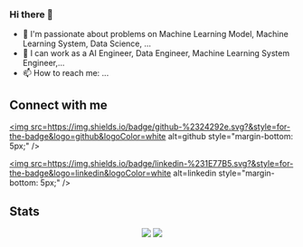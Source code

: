 ### Hi there 👋

- 🌱 I'm passionate about problems on Machine Learning Model, Machine Learning System, Data Science, ...
- 🔭 I can work as a AI Engineer, Data Engineer, Machine Learning System Engineer,... 
- 📫 How to reach me: ...

## Connect with me 
<a href="https://github.com/DucLeTrong" target="_blank"><img src=https://img.shields.io/badge/github-%2324292e.svg?&style=for-the-badge&logo=github&logoColor=white alt=github style="margin-bottom: 5px;" /></a>

<a href="https://www.linkedin.com/in/trong-duc-le-0a6377153/" target="_blank"><img src=https://img.shields.io/badge/linkedin-%231E77B5.svg?&style=for-the-badge&logo=linkedin&logoColor=white alt=linkedin style="margin-bottom: 5px;" /></a>

## Stats
<p float="left" align="center">
  <img src="https://github-readme-stats.vercel.app/api?username=DucLeTrong&show_icons=true&count_private=true" />
  <img src="https://github-readme-stats.vercel.app/api/top-langs/?username=ducletrong&layout=compact" />
</p>

<!--
<p align="center">
  <img src="https://komarev.com/ghpvc/?username=DucLeTrong&&style=flat-square" align="center" />
</p>
-->

<!--
**DucLeTrong/DucLeTrong** is a ✨ _special_ ✨ repository because its `README.md` (this file) appears on your GitHub profile.

Here are some ideas to get you started:

- 🔭 I’m currently working on ...
- 🌱 I’m currently learning ...
- 👯 I’m looking to collaborate on ...
- 🤔 I’m looking for help with ...
- 💬 Ask me about ...
- 📫 How to reach me: ...
- 😄 Pronouns: ...
- ⚡ Fun fact: ...
-->
